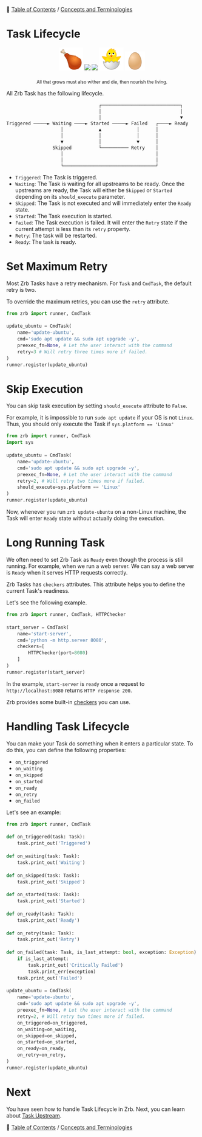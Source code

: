 🔖 [Table of Contents](../README.md) / [Concepts and Terminologies](README.md)

# Task Lifecycle

<div align="center">
  <img height="60em" src="../_images/emoji/poultry_leg.png"/>
  <img height="100em" src="../_images/emoji/chicken.png"/>
  <img height="80em" src="../_images/emoji/baby_chick.png">
  <img height="60em" src="../_images/emoji/hatching_chick.png">
  <img height="50em" src="../_images/emoji/egg.png">
  <p>
    <sub>
      All that grows must also wither and die, then nourish the living.
    </sub>
  </p>
</div>



All Zrb Task has the following lifecycle.

```
                                  ┌─────────────────────────────┐
                                  │                             │
                                  │                             ▼
Triggered ─────► Waiting ────► Started ─────► Failed   ┌────► Ready
                    │             ▲             │      │
                    │             │             │      │
                    ▼             │             ▼      │
                 Skipped          └────────── Retry    │
                    │                                  │
                    │                                  │
                    └──────────────────────────────────┘
```

- `Triggered`: The Task is triggered.
- `Waiting`: The Task is waiting for all upstreams to be ready. Once the upstreams are ready, the Task will either be `Skipped` or `Started` depending on its `should_execute` parameter.
- `Skipped`: The Task is not executed and will immediately enter the `Ready` state.
- `Started`: The Task execution is started.
- `Failed`: The Task execution is failed. It will enter the `Retry` state if the current attempt is less than its `retry` property.
- `Retry`: The task will be restarted.
- `Ready`: The task is ready.

# Set Maximum Retry

Most Zrb Tasks have a retry mechanism. For `Task` and `CmdTask`, the default retry is two.

To override the maximum retries, you can use the `retry` attribute.

```python
from zrb import runner, CmdTask

update_ubuntu = CmdTask(
    name='update-ubuntu',
    cmd='sudo apt update && sudo apt upgrade -y',
    preexec_fn=None, # Let the user interact with the command
    retry=3 # Will retry three times more if failed.
)
runner.register(update_ubuntu)
```

# Skip Execution

You can skip task execution by setting `should_execute` attribute to `False`.

For example, it is impossible to run `sudo apt update` if your OS is not `Linux`. Thus, you should only execute the Task if `sys.platform == 'Linux'`

```python
from zrb import runner, CmdTask
import sys

update_ubuntu = CmdTask(
    name='update-ubuntu',
    cmd='sudo apt update && sudo apt upgrade -y',
    preexec_fn=None, # Let the user interact with the command
    retry=2, # Will retry two times more if failed.
    should_execute=sys.platform == 'Linux'
)
runner.register(update_ubuntu)
```

Now, whenever you run `zrb update-ubuntu` on a non-Linux machine, the Task will enter `Ready` state without actually doing the execution.

# Long Running Task

We often need to set Zrb Task as `Ready` even though the process is still running. For example, when we run a web server. We can say a web server is `Ready` when it serves HTTP requests correctly. 

Zrb Tasks has `checkers` attributes. This attribute helps you to define the current Task's readiness.

Let's see the following example.

```python
from zrb import runner, CmdTask, HTTPChecker

start_server = CmdTask(
    name='start-server',
    cmd='python -m http.server 8080',
    checkers=[
        HTTPChecker(port=8080)
    ]
)
runner.register(start_server)
```

In the example, `start-server` is `ready` once a request to `http://localhost:8080` returns `HTTP response 200`.

Zrb provides some built-in [checkers](specialized-tasks/checker.md) you can use.


# Handling Task Lifecycle

You can make your Task do something when it enters a particular state. To do this, you can define the following properties:

- `on_triggered`
- `on_waiting`
- `on_skipped`
- `on_started`
- `on_ready`
- `on_retry`
- `on_failed`

Let's see an example:

```python
from zrb import runner, CmdTask

def on_triggered(task: Task):
    task.print_out('Triggered')

def on_waiting(task: Task):
    task.print_out('Waiting')

def on_skipped(task: Task):
    task.print_out('Skipped')

def on_started(task: Task):
    task.print_out('Started')

def on_ready(task: Task):
    task.print_out('Ready')

def on_retry(task: Task):
    task.print_out('Retry')

def on_failed(task: Task, is_last_attempt: bool, exception: Exception):
    if is_last_attempt:
        task.print_out('Critically Failed')
        task.print_err(exception)
    task.print_out('Failed')

update_ubuntu = CmdTask(
    name='update-ubuntu',
    cmd='sudo apt update && sudo apt upgrade -y',
    preexec_fn=None, # Let the user interact with the command
    retry=2, # Will retry two times more if failed.
    on_triggered=on_triggered,
    on_waiting=on_waiting,
    on_skipped=on_skipped,
    on_started=on_started,
    on_ready=on_ready,
    on_retry=on_retry,
)
runner.register(update_ubuntu)
```

# Next

You have seen how to handle Task Lifecycle in Zrb. Next, you can learn about [Task Upstream](task-upstream.md).

🔖 [Table of Contents](../README.md) / [Concepts and Terminologies](README.md)
